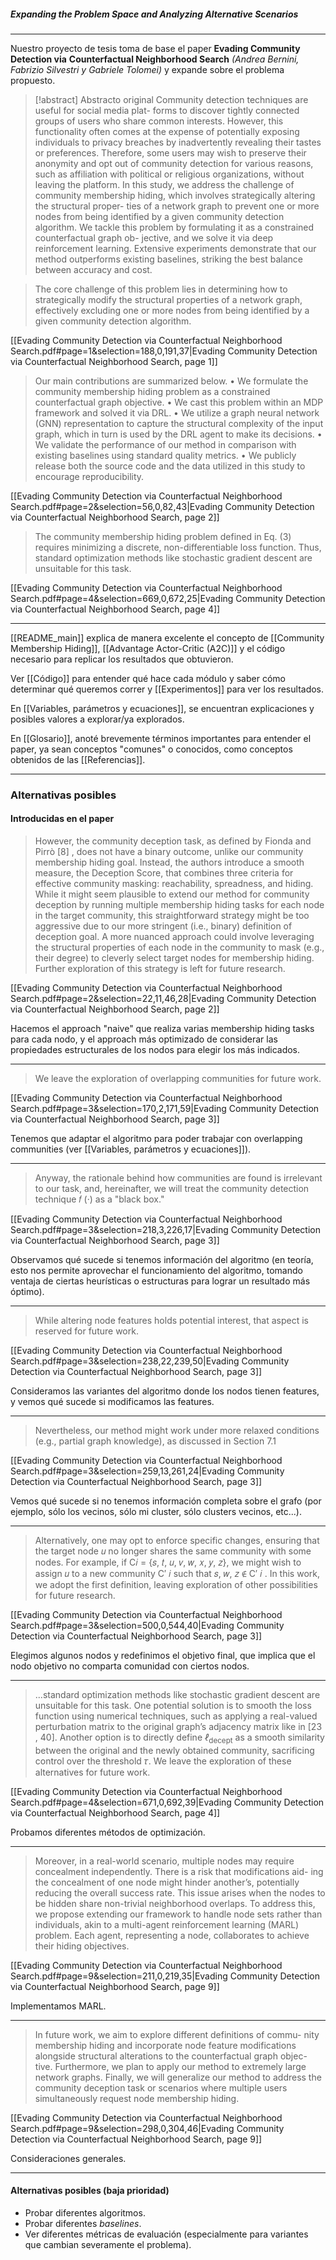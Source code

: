 ##### Expanding the Problem Space and Analyzing Alternative Scenarios
---
Nuestro proyecto de tesis toma de base el paper **Evading Community Detection via**
**Counterfactual Neighborhood Search** *(Andrea Bernini, Fabrizio Silvestri y Gabriele Tolomei)* y expande sobre el problema propuesto. 

> [!abstract] Abstracto original
>  Community detection techniques are useful for social media plat- forms to discover tightly connected groups of users who share common interests. However, this functionality often comes at the expense of potentially exposing individuals to privacy breaches by inadvertently revealing their tastes or preferences. Therefore, some users may wish to preserve their anonymity and opt out of community detection for various reasons, such as affiliation with political or religious organizations, without leaving the platform. In this study, we address the challenge of community membership hiding, which involves strategically altering the structural proper- ties of a network graph to prevent one or more nodes from being identified by a given community detection algorithm. We tackle this problem by formulating it as a constrained counterfactual graph ob- jective, and we solve it via deep reinforcement learning. Extensive experiments demonstrate that our method outperforms existing baselines, striking the best balance between accuracy and cost.

> The core challenge of this problem lies in determining how to strategically modify the structural properties of a network graph, effectively excluding one or more nodes from being identified by a given community detection algorithm. 

[[Evading Community Detection via Counterfactual Neighborhood Search.pdf#page=1&selection=188,0,191,37|Evading Community Detection via Counterfactual Neighborhood Search, page 1]]

> Our main contributions are summarized below. 
> • We formulate the community membership hiding problem as a constrained counterfactual graph objective. 
> • We cast this problem within an MDP framework and solved it via DRL. 
> • We utilize a graph neural network (GNN) representation to capture the structural complexity of the input graph, which in turn is used by the DRL agent to make its decisions. 
> • We validate the performance of our method in comparison with existing baselines using standard quality metrics. 
> • We publicly release both the source code and the data utilized in this study to encourage reproducibility.

[[Evading Community Detection via Counterfactual Neighborhood Search.pdf#page=2&selection=56,0,82,43|Evading Community Detection via Counterfactual Neighborhood Search, page 2]]

> The community membership hiding problem defined in Eq. (3) requires minimizing a discrete, non-differentiable loss function. Thus, standard optimization methods like stochastic gradient descent are unsuitable for this task.

[[Evading Community Detection via Counterfactual Neighborhood Search.pdf#page=4&selection=669,0,672,25|Evading Community Detection via Counterfactual Neighborhood Search, page 4]]

---
[[README_main]] explica de manera excelente el concepto de [[Community Membership Hiding]], [[Advantage Actor-Critic (A2C)]] y el código necesario para replicar los resultados que obtuvieron.

Ver [[Código]] para entender qué hace cada módulo y saber cómo determinar qué queremos correr y [[Experimentos]] para ver los resultados. 

En [[Variables, parámetros y ecuaciones]], se encuentran explicaciones y posibles valores a explorar/ya explorados.

En [[Glosario]], anoté brevemente términos importantes para entender el paper, ya sean conceptos "comunes" o conocidos, como conceptos obtenidos de las [[Referencias]].

-------

### Alternativas posibles

#### Introducidas en el paper

> However, the community deception task, as defined by Fionda and Pirrò [8] , does not have a binary outcome, unlike our community membership hiding goal. Instead, the authors introduce a smooth measure, the Deception Score, that combines three criteria for effective community masking: reachability, spreadness, and hiding. While it might seem plausible to extend our method for community deception by running multiple membership hiding tasks for each node in the target community, this straightforward strategy might be too aggressive due to our more stringent (i.e., binary) definition of deception goal. A more nuanced approach could involve leveraging the structural properties of each node in the community to mask (e.g., their degree) to cleverly select target nodes for membership hiding. Further exploration of this strategy is left for future research.

[[Evading Community Detection via Counterfactual Neighborhood Search.pdf#page=2&selection=22,11,46,28|Evading Community Detection via Counterfactual Neighborhood Search, page 2]]

Hacemos el approach "naive" que realiza varias membership hiding tasks para cada nodo, y el approach más optimizado de considerar las propiedades estructurales de los nodos para elegir los más indicados.

----

> We leave the exploration of overlapping communities for future work.

[[Evading Community Detection via Counterfactual Neighborhood Search.pdf#page=3&selection=170,2,171,59|Evading Community Detection via Counterfactual Neighborhood Search, page 3]]

Tenemos que adaptar el algoritmo para poder trabajar con overlapping communities (ver [[Variables, parámetros y ecuaciones]]).

----
> Anyway, the rationale behind how communities are found is irrelevant to our task, and, hereinafter, we will treat the community detection technique 𝑓 (·) as a "black box."

[[Evading Community Detection via Counterfactual Neighborhood Search.pdf#page=3&selection=218,3,226,17|Evading Community Detection via Counterfactual Neighborhood Search, page 3]]

Observamos qué sucede si tenemos información del algoritmo (en teoría, esto nos permite aprovechar el funcionamiento del algoritmo, tomando ventaja de ciertas heurísticas o estructuras para lograr un resultado más óptimo).

----

> While altering node features holds potential interest, that aspect is reserved for future work.

[[Evading Community Detection via Counterfactual Neighborhood Search.pdf#page=3&selection=238,22,239,50|Evading Community Detection via Counterfactual Neighborhood Search, page 3]]

Consideramos las variantes del algoritmo donde los nodos tienen features, y vemos qué sucede si modificamos las features.

----

>  Nevertheless, our method might work under more relaxed conditions (e.g., partial graph knowledge), as discussed in Section 7.1

[[Evading Community Detection via Counterfactual Neighborhood Search.pdf#page=3&selection=259,13,261,24|Evading Community Detection via Counterfactual Neighborhood Search, page 3]]

Vemos qué sucede si no tenemos información completa sobre el grafo (por ejemplo, sólo los vecinos, sólo mi cluster, sólo clusters vecinos, etc...).

----

> Alternatively, one may opt to enforce specific changes, ensuring that the target node 𝑢 no longer shares the same community with some nodes. For example, if C𝑖 = {𝑠, 𝑡, 𝑢, 𝑣, 𝑤, 𝑥, 𝑦, 𝑧}, we might wish to assign 𝑢 to a new community C′ 𝑖 such that 𝑠, 𝑤, 𝑧 ∉ C′ 𝑖 . In this work, we adopt the first definition, leaving exploration of other possibilities for future research.

[[Evading Community Detection via Counterfactual Neighborhood Search.pdf#page=3&selection=500,0,544,40|Evading Community Detection via Counterfactual Neighborhood Search, page 3]]

Elegimos algunos nodos y redefinimos el objetivo final, que implica que el nodo objetivo no comparta comunidad con ciertos nodos.

----

> ...standard optimization methods like stochastic gradient descent are unsuitable for this task. One potential solution is to smooth the loss function using numerical techniques, such as applying a real-valued perturbation matrix to the original graph’s adjacency matrix like in [23 , 40]. Another option is to directly define $ℓ_{\text{decept}}$ as a smooth similarity between the original and the newly obtained community, sacrificing control over the threshold 𝜏. We leave the exploration of these alternatives for future work. 

[[Evading Community Detection via Counterfactual Neighborhood Search.pdf#page=4&selection=671,0,692,39|Evading Community Detection via Counterfactual Neighborhood Search, page 4]]

Probamos diferentes métodos de optimización.

----

> Moreover, in a real-world scenario, multiple nodes may require concealment independently. There is a risk that modifications aid- ing the concealment of one node might hinder another’s, potentially reducing the overall success rate. This issue arises when the nodes to be hidden share non-trivial neighborhood overlaps. To address this, we propose extending our framework to handle node sets rather than individuals, akin to a multi-agent reinforcement learning (MARL) problem. Each agent, representing a node, collaborates to achieve their hiding objectives.

[[Evading Community Detection via Counterfactual Neighborhood Search.pdf#page=9&selection=211,0,219,35|Evading Community Detection via Counterfactual Neighborhood Search, page 9]]

Implementamos MARL.

----

> In future work, we aim to explore different definitions of commu- nity membership hiding and incorporate node feature modifications alongside structural alterations to the counterfactual graph objec- tive. Furthermore, we plan to apply our method to extremely large network graphs. Finally, we will generalize our method to address the community deception task or scenarios where multiple users simultaneously request node membership hiding.

[[Evading Community Detection via Counterfactual Neighborhood Search.pdf#page=9&selection=298,0,304,46|Evading Community Detection via Counterfactual Neighborhood Search, page 9]]

Consideraciones generales.

----
#### Alternativas posibles (baja prioridad)
- Probar diferentes algoritmos.
- Probar diferentes *baselines*.
- Ver diferentes métricas de evaluación (especialmente para variantes que cambian severamente el problema).